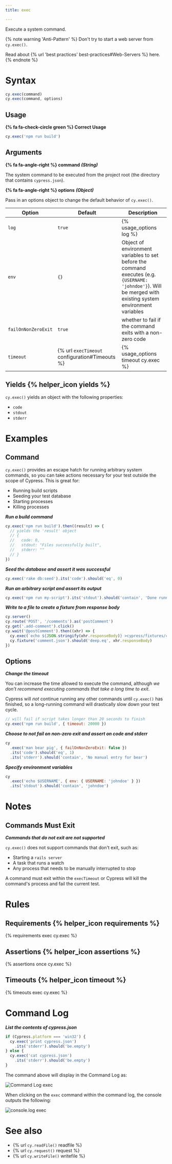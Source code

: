 ```yaml
---
title: exec

---
```


Execute a system command.

{% note warning 'Anti-Pattern' %}
Don't try to start a web server from `cy.exec()`.

Read about {% url 'best practices' best-practices#Web-Servers %} here.
{% endnote %}

# Syntax

```javascript
cy.exec(command)
cy.exec(command, options)
```

## Usage

**{% fa fa-check-circle green %} Correct Usage**

```javascript
cy.exec('npm run build')
```

## Arguments

**{% fa fa-angle-right %} command** ***(String)***

The system command to be executed from the project root (the directory that contains `cypress.json`).

**{% fa fa-angle-right %} options** ***(Object)***

Pass in an options object to change the default behavior of `cy.exec()`.

Option | Default | Description
--- | --- | ---
`log` | `true` | {% usage_options log %}
`env` | `{}` | Object of environment variables to set before the command executes (e.g. `{USERNAME: 'johndoe'}`). Will be merged with existing system environment variables
`failOnNonZeroExit` | `true` | whether to fail if the command exits with a non-zero code
`timeout` | {% url `execTimeout` configuration#Timeouts %} | {% usage_options timeout cy.exec %}

## Yields {% helper_icon yields %}

`cy.exec()` yields an object with the following properties:
- `code`
- `stdout`
- `stderr`

# Examples

## Command

`cy.exec()` provides an escape hatch for running arbitrary system commands, so you can take actions necessary for your test outside the scope of Cypress. This is great for:

- Running build scripts
- Seeding your test database
- Starting processes
- Killing processes

***Run a build command***

```javascript
cy.exec('npm run build').then((result) => {
  // yields the 'result' object
  // {
  //   code: 0,
  //   stdout: "Files successfully built",
  //   stderr: ""
  // }
})
```

***Seed the database and assert it was successful***

```javascript
cy.exec('rake db:seed').its('code').should('eq', 0)
```

***Run an arbitrary script and assert its output***

```javascript
cy.exec('npm run my-script').its('stdout').should('contain', 'Done running the script')
```

***Write to a file to create a fixture from response body***
```javascript
cy.server()
cy.route('POST', '/comments').as('postComment')
cy.get('.add-comment').click()
cy.wait('@postComment').then((xhr) => {
  cy.exec(`echo ${JSON.stringify(xhr.responseBody)} >cypress/fixtures/comment.json`)
  cy.fixture('comment.json').should('deep.eq', xhr.responseBody)
})
```

## Options

***Change the timeout***

You can increase the time allowed to execute the command, although *we don't recommend executing commands that take a long time to exit*.

Cypress will *not* continue running any other commands until `cy.exec()` has finished, so a long-running command will drastically slow down your test cycle.

```javascript
// will fail if script takes longer than 20 seconds to finish
cy.exec('npm run build', { timeout: 20000 })
```

***Choose to not fail on non-zero exit and assert on code and stderr***

```javascript
cy
  .exec('man bear pig', { failOnNonZeroExit: false })
  .its('code').should('eq', 1)
  .its('stderr').should('contain', 'No manual entry for bear')
```

***Specify environment variables***

```javascript
cy
  .exec('echo $USERNAME', { env: { USERNAME: 'johndoe' } })
  .its('stdout').should('contain', 'johndoe')
```

# Notes

## Commands Must Exit

***Commands that do not exit are not supported***

`cy.exec()` does not support commands that don't exit, such as:

- Starting a `rails server`
- A task that runs a watch
- Any process that needs to be manually interrupted to stop

A command must exit within the `execTimeout` or Cypress will kill the command's process and fail the current test.

# Rules

## Requirements {% helper_icon requirements %}

{% requirements exec cy.exec %}

## Assertions {% helper_icon assertions %}

{% assertions once cy.exec %}

## Timeouts {% helper_icon timeout %}

{% timeouts exec cy.exec %}

# Command Log

***List the contents of cypress.json***

```javascript
if (Cypress.platform === 'win32') {
  cy.exec('print cypress.json')
    .its('stderr').should('be.empty')
} else {
  cy.exec('cat cypress.json')
    .its('stderr').should('be.empty')
}
```

The command above will display in the Command Log as:

![Command Log exec](/img/api/exec/exec-cat-in-shell.png)

When clicking on the `exec` command within the command log, the console outputs the following:

![console.log exec](/img/api/exec/console-shows-code-shell-stderr-and-stdout-for-exec.png)

# See also

- {% url `cy.readFile()` readfile %}
- {% url `cy.request()` request %}
- {% url `cy.writeFile()` writefile %}
